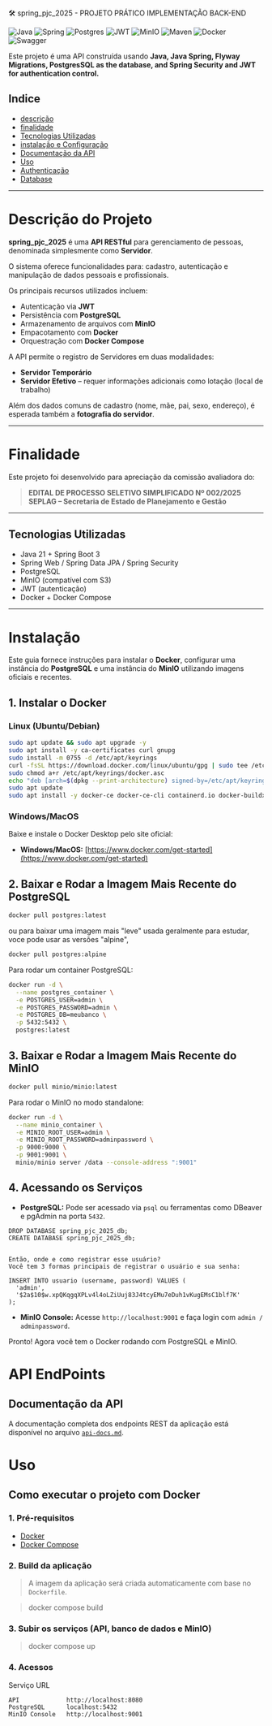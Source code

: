 🛠️ spring_pjc_2025 - PROJETO PRÁTICO IMPLEMENTAÇÃO BACK-END

![Java](https://img.shields.io/badge/java-%23ED8B00.svg?style=for-the-badge&logo=openjdk&logoColor=white)
![Spring](https://img.shields.io/badge/spring-%236DB33F.svg?style=for-the-badge&logo=spring&logoColor=white)
![Postgres](https://img.shields.io/badge/postgres-%23316192.svg?style=for-the-badge&logo=postgresql&logoColor=white)
![JWT](https://img.shields.io/badge/JWT-black?style=for-the-badge&logo=JSON%20web%20tokens)
![MinIO](https://img.shields.io/badge/MinIO-EF2D5E?style=for-the-badge&logo=min.io&logoColor=white)
![Maven](https://img.shields.io/badge/maven-C71A36?style=for-the-badge&logo=apachemaven&logoColor=white)
![Docker](https://img.shields.io/badge/docker-%230db7ed.svg?style=for-the-badge&logo=docker&logoColor=white)
![Swagger](https://img.shields.io/badge/swagger-%2300C853.svg?style=for-the-badge&logo=swagger&logoColor=white)


Este projeto é uma API construída usando
**Java, Java Spring, Flyway Migrations, PostgresSQL as the database, and Spring Security and JWT for authentication control.**

## Indice

- [descrição](#description)
- [finalidade](#purpose)
- [Tecnologias Utilizadas](#Technologies)
- [instalação e Configuração](#installation)
- [Documentação da API](#api-endpoints)
- [Uso](#usage)
- [Authenticação](#authentication)
- [Database](#database)

---
# Descrição do Projeto

**spring_pjc_2025** é uma **API RESTful** para gerenciamento de pessoas, denominada simplesmente como **Servidor**.

O sistema oferece funcionalidades para: cadastro, autenticação e manipulação de dados pessoais e profissionais.

Os principais recursos utilizados incluem:
- Autenticação via **JWT**
- Persistência com **PostgreSQL**
- Armazenamento de arquivos com **MinIO**
- Empacotamento com **Docker**
- Orquestração com **Docker Compose**

A API permite o registro de Servidores em duas modalidades:
- **Servidor Temporário**
- **Servidor Efetivo** – requer informações adicionais como lotação (local de trabalho)

Além dos dados comuns de cadastro (nome, mãe, pai, sexo, endereço), é esperada também a **fotografia do servidor**.

---

# Finalidade

Este projeto foi desenvolvido para apreciação da comissão avaliadora do:

> **EDITAL DE PROCESSO SELETIVO SIMPLIFICADO Nº 002/2025**  
> **SEPLAG – Secretaria de Estado de Planejamento e Gestão**

---

##  Tecnologias Utilizadas

- Java 21 + Spring Boot 3
- Spring Web / Spring Data JPA / Spring Security
- PostgreSQL
- MinIO (compatível com S3)
- JWT (autenticação)
- Docker + Docker Compose

---

# Instalação

Este guia fornece instruções para instalar o **Docker**, configurar uma instância do **PostgreSQL** e uma instância do **MinIO** utilizando imagens oficiais e recentes.

## 1. Instalar o Docker

### Linux (Ubuntu/Debian)
```sh
sudo apt update && sudo apt upgrade -y
sudo apt install -y ca-certificates curl gnupg
sudo install -m 0755 -d /etc/apt/keyrings
curl -fsSL https://download.docker.com/linux/ubuntu/gpg | sudo tee /etc/apt/keyrings/docker.asc > /dev/null
sudo chmod a+r /etc/apt/keyrings/docker.asc
echo "deb [arch=$(dpkg --print-architecture) signed-by=/etc/apt/keyrings/docker.asc] https://download.docker.com/linux/ubuntu $(lsb_release -cs) stable" | sudo tee /etc/apt/sources.list.d/docker.list > /dev/null
sudo apt update
sudo apt install -y docker-ce docker-ce-cli containerd.io docker-buildx-plugin docker-compose-plugin
```

### Windows/MacOS
Baixe e instale o Docker Desktop pelo site oficial:
- **Windows/MacOS:** [https://www.docker.com/get-started](https://www.docker.com/get-started)

## 2. Baixar e Rodar a Imagem Mais Recente do PostgreSQL

```sh
docker pull postgres:latest
```
ou para baixar uma imagem mais "leve" usada geralmente para estudar, voce pode usar as versões "alpine",
```sh
docker pull postgres:alpine
```

Para rodar um container PostgreSQL:
```sh
docker run -d \
  --name postgres_container \
  -e POSTGRES_USER=admin \
  -e POSTGRES_PASSWORD=admin \
  -e POSTGRES_DB=meubanco \
  -p 5432:5432 \
  postgres:latest
```

## 3. Baixar e Rodar a Imagem Mais Recente do MinIO

```sh
docker pull minio/minio:latest
```
Para rodar o MinIO no modo standalone:
```sh
docker run -d \
  --name minio_container \
  -e MINIO_ROOT_USER=admin \
  -e MINIO_ROOT_PASSWORD=adminpassword \
  -p 9000:9000 \
  -p 9001:9001 \
  minio/minio server /data --console-address ":9001"
```

## 4. Acessando os Serviços
- **PostgreSQL:** Pode ser acessado via `psql` ou ferramentas como DBeaver e pgAdmin na porta `5432`.

```
DROP DATABASE spring_pjc_2025_db;
CREATE DATABASE spring_pjc_2025_db;


Então, onde e como registrar esse usuário?
Você tem 3 formas principais de registrar o usuário e sua senha:

INSERT INTO usuario (username, password) VALUES (
  'admin',
  '$2a$10$w.xpQKqgqXPLv4l4oLZiUuj83J4tcyEMu7eDuh1vKugEMsC1blf7K'
);
```

- **MinIO Console:** Acesse `http://localhost:9001` e faça login com `admin / adminpassword`.

Pronto! Agora você tem o Docker rodando com PostgreSQL e MinIO. 


# API EndPoints

## Documentação da API

A documentação completa dos endpoints REST da aplicação está disponível no arquivo [`api-docs.md`](./api-docs.md).

# Uso

## Como executar o projeto com Docker

### 1. Pré-requisitos

- [Docker](https://www.docker.com/)
- [Docker Compose](https://docs.docker.com/compose/)

### 2. Build da aplicação

> A imagem da aplicação será criada automaticamente com base no `Dockerfile`.

> docker compose build

### 3. Subir os serviços (API, banco de dados e MinIO)

> docker compose up


### 4. Acessos

Serviço         URL
```
API	            http://localhost:8080
PostgreSQL	    localhost:5432
MinIO Console   http://localhost:9001
```